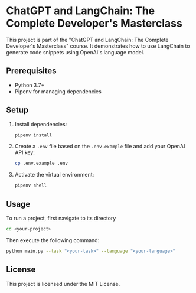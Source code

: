 # ChatGPT and LangChain: The Complete Developer's Masterclass

This project is part of the "ChatGPT and LangChain: The Complete Developer's Masterclass" course. It demonstrates how to use LangChain to generate code snippets using OpenAI's language model.

## Prerequisites

- Python 3.7+
- Pipenv for managing dependencies

## Setup

1. Install dependencies:

   ```sh
   pipenv install
   ```

2. Create a `.env` file based on the `.env.example` file and add your OpenAI API key:

   ```sh
   cp .env.example .env
   ```

3. Activate the virtual environment:
   ```sh
   pipenv shell
   ```

## Usage

To run a project, first navigate to its directory

```sh
cd <your-project>
```

Then execute the following command:

```sh
python main.py --task "<your-task>" --language "<your-language>"
```

## License

This project is licensed under the MIT License.

